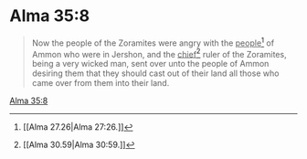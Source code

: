 # Alma 35:8

> Now the people of the Zoramites were angry with the <u>people</u>[^a] of Ammon who were in Jershon, and the <u>chief</u>[^b] ruler of the Zoramites, being a very wicked man, sent over unto the people of Ammon desiring them that they should cast out of their land all those who came over from them into their land.

[Alma 35:8](https://www.churchofjesuschrist.org/study/scriptures/bofm/alma/35?lang=eng&id=p8#p8)


[^a]: [[Alma 27.26|Alma 27:26.]]
[^b]: [[Alma 30.59|Alma 30:59.]]
